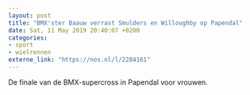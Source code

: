 ```yaml
---
layout: post
title: "BMX'ster Baauw verrast Smulders en Willoughby op Papendal"
date: Sat, 11 May 2019 20:40:07 +0200
categories: 
- sport 
- wielrennen 
externe_link: "https://nos.nl/l/2284161"
---
```


De finale van de BMX-supercross in Papendal voor vrouwen.
